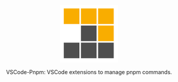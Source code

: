 <p align="center">
  <img src="https://raw.githubusercontent.com/Jcanno/vscode-pnpm/master/pnpm.png?raw=true" alt="pnpm-vscode-helper" width="150">
  <br>
</p>
<p align="center">VSCode-Pnpm: VSCode extensions to manage pnpm commands.</p>

